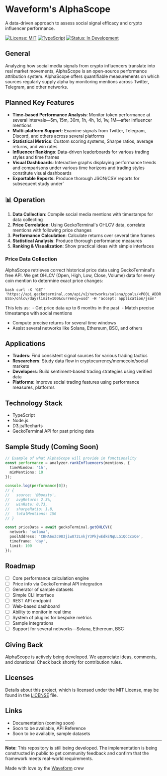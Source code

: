 # Waveform's AlphaScope

A data-driven approach to assess social signal efficacy and crypto influencer performance.

[![License: MIT](https://img.shields.io/badge/License-MIT-yellow.svg)](https://opensource.org/licenses/MIT)
[![TypeScript](https://img.shields.io/badge/TypeScript-5.0-blue)](https://www.typescriptlang.org/)
[![Status: In Development](https://img.shields.io/badge/Status-In%20Development-orange)](https://github.com/yourusername/alphascope)

## General

Analyzing how social media signals from crypto influencers translate into real market movements, AlphaScope is an open-source performance attribution system. AlphaScope offers quantifiable measurements on which sources regularly supply alpha by monitoring mentions across Twitter, Telegram, and other networks.

## Planned Key Features

- **Time-based Performance Analysis**: Monitor token performance at several intervals—5m, 15m, 30m, 1h, 4h, 1d, 1w, 1M—after influencer mentions
- **Multi-platform Support**: Examine signals from Twitter, Telegram, Discord, and others across several platforms
- **Statistical Metrics**: Custom scoring systems, Sharpe ratios, average returns, and win rates
- **Influencer Rankings**: Data-driven leaderboards for various trading styles and time frames
- **Visual Dashboards**: Interactive graphs displaying performance trends and comparisons under various time horizons and trading styles constitute visual dashboards
- **Exportable Reports**: Produce thorough JSON/CSV reports for subsequent study under`

## 📊 Operation

1. **Data Collection**: Compile social media mentions with timestamps for data collecting
2. **Price Correlation**: Using GeckoTerminal's OHLCV data, correlate mentions with following price changes
3. **Performance Calculation**: Calculate returns over several time frames
4. **Statistical Analysis**: Produce thorough performance measures
5. **Ranking & Visualization**: Show practical ideas with simple interfaces

### Price Data Collection

AlphaScope retrieves correct historical price data using GeckoTerminal's free API. We get OHLCV (Open, High, Low, Close, Volume) data for every coin mention to determine exact price changes:

```bash curl -X 'GET' 'https://api.geckoterminal.com/api/v2/networks/solana/pools/<POOL_ADDRESS>/ohlcv/day?limit=100&currency=usd' -H 'accept: application/json'```

This lets us: 
- Get price data up to 6 months in the past 
- Match precise timestamps with social mentions
- Compute precise returns for several time windows
- Assist several networks like Solana, Ethereum, BSC, and others

## Applications

- **Traders**: Find consistent signal sources for various trading tactics
- **Researchers**: Study data flow in cryptocurrency/memecoin/social markets
- **Developers**: Build sentiment-based trading strategies using verified data
- **Platforms**: Improve social trading features using performance measures, platforms

## Technology Stack

- TypeScript
- Node.js
- D3.js/Recharts
- GeckoTerminal API for past pricing data

## Sample Study (Coming Soon)

```typescript
// Example of what AlphaScope will provide in functionality
const performance = analyzer.rankInfluencers(mentions, {
  timeWindow: '1h',
  minMentions: 10
});

console.log(performance[0]);
// {
//   source: '@boosts',
//   avgReturn: 2.3%,
//   winRate: 0.73,
//   sharpeRatio: 1.8,
//   totalMentions: 156
// }

const priceData = await geckoTerminal.getOHLCV({
  network: 'solana',
  poolAddress: 'CBHA6oZc9U3jiw872LnkjY3PkjwEdkENqLLG1QCCcxQe',
  timeframe: 'day',
  limit: 100
});
```

## Roadmap

- [ ] Core performance calculation engine 
- [ ] Price info via GeckoTerminal API integration 
- [ ] Generator of sample datasets 
- [ ] Simple CLI interface 
- [ ] REST API endpoint 
- [ ] Web-based dashboard 
- [ ] Ability to monitor in real time 
- [ ] System of plugins for bespoke metrics 
- [ ] Sample integrations 
- [ ] Support for several networks—Solana, Ethereum, BSC

## Giving Back

AlphaScope is actively being developed. We appreciate ideas, comments, and donations! Check back shortly for contribution rules.

## Licenses

Details about this project, which is licensed under the MIT License, may be found in the [LICENSE](LICENSE) file.

## Links

- Documentation (coming soon)
- Soon to be available, API Reference
- Soon to be available, sample datasets

--- 

**Note**: This repository is still being developed. The implementation is being constructed in public to get community feedback and confirm that the framework meets real-world requirements.

Made with love by the [Waveform](https://your-waveform-link.com) crew
